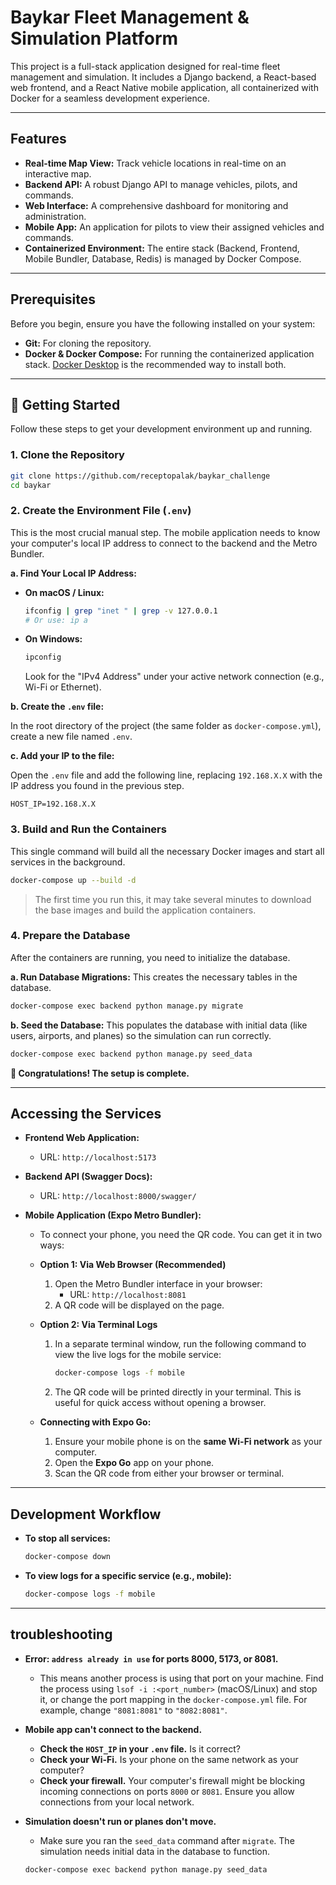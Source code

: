 # Baykar Fleet Management & Simulation Platform

This project is a full-stack application designed for real-time fleet management and simulation. It includes a Django backend, a React-based web frontend, and a React Native mobile application, all containerized with Docker for a seamless development experience.

---

## Features

- **Real-time Map View:** Track vehicle locations in real-time on an interactive map.
- **Backend API:** A robust Django API to manage vehicles, pilots, and commands.
- **Web Interface:** A comprehensive dashboard for monitoring and administration.
- **Mobile App:** An application for pilots to view their assigned vehicles and commands.
- **Containerized Environment:** The entire stack (Backend, Frontend, Mobile Bundler, Database, Redis) is managed by Docker Compose.

---


## Prerequisites

Before you begin, ensure you have the following installed on your system:

- **Git:** For cloning the repository.
- **Docker & Docker Compose:** For running the containerized application stack. [Docker Desktop](https://www.docker.com/products/docker-desktop/) is the recommended way to install both.

---

## 🚀 Getting Started

Follow these steps to get your development environment up and running.

### 1. Clone the Repository

```bash
git clone https://github.com/receptopalak/baykar_challenge
cd baykar
```

### 2. Create the Environment File (`.env`)

This is the most crucial manual step. The mobile application needs to know your computer's local IP address to connect to the backend and the Metro Bundler.

**a. Find Your Local IP Address:**

- **On macOS / Linux:**
  ```bash
  ifconfig | grep "inet " | grep -v 127.0.0.1
  # Or use: ip a
  ```
- **On Windows:**
  ```bash
  ipconfig
  ```
  Look for the "IPv4 Address" under your active network connection (e.g., Wi-Fi or Ethernet).

**b. Create the `.env` file:**

In the root directory of the project (the same folder as `docker-compose.yml`), create a new file named `.env`.

**c. Add your IP to the file:**

Open the `.env` file and add the following line, replacing `192.168.X.X` with the IP address you found in the previous step.

```
HOST_IP=192.168.X.X
```

### 3. Build and Run the Containers

This single command will build all the necessary Docker images and start all services in the background.

```bash
docker-compose up --build -d
```
> The first time you run this, it may take several minutes to download the base images and build the application containers.

### 4. Prepare the Database

After the containers are running, you need to initialize the database.

**a. Run Database Migrations:**
This creates the necessary tables in the database.
```bash
docker-compose exec backend python manage.py migrate
```

**b. Seed the Database:**
This populates the database with initial data (like users, airports, and planes) so the simulation can run correctly.
```bash
docker-compose exec backend python manage.py seed_data
```

**🎉 Congratulations! The setup is complete.**

---

## Accessing the Services

- **Frontend Web Application:**
  - URL: `http://localhost:5173`

- **Backend API (Swagger Docs):**
  - URL: `http://localhost:8000/swagger/`

- **Mobile Application (Expo Metro Bundler):**
  - To connect your phone, you need the QR code. You can get it in two ways:

  - **Option 1: Via Web Browser (Recommended)**
    1. Open the Metro Bundler interface in your browser:
       - URL: `http://localhost:8081`
    2. A QR code will be displayed on the page.

  - **Option 2: Via Terminal Logs**
    1. In a separate terminal window, run the following command to view the live logs for the mobile service:
       ```bash
       docker-compose logs -f mobile
       ```
    2. The QR code will be printed directly in your terminal. This is useful for quick access without opening a browser.

  - **Connecting with Expo Go:**
    1. Ensure your mobile phone is on the **same Wi-Fi network** as your computer.
    2. Open the **Expo Go** app on your phone.
    3. Scan the QR code from either your browser or terminal.

---

## Development Workflow

- **To stop all services:**
  ```bash
  docker-compose down
  ```
- **To view logs for a specific service (e.g., mobile):**
  ```bash
  docker-compose logs -f mobile
  ```

---

##  troubleshooting

- **Error: `address already in use` for ports 8000, 5173, or 8081.**
  - This means another process is using that port on your machine. Find the process using `lsof -i :<port_number>` (macOS/Linux) and stop it, or change the port mapping in the `docker-compose.yml` file. For example, change `"8081:8081"` to `"8082:8081"`.

- **Mobile app can't connect to the backend.**
  - **Check the `HOST_IP` in your `.env` file.** Is it correct?
  - **Check your Wi-Fi.** Is your phone on the same network as your computer?
  - **Check your firewall.** Your computer's firewall might be blocking incoming connections on ports `8000` or `8081`. Ensure you allow connections from your local network.

- **Simulation doesn't run or planes don't move.**
  - Make sure you ran the `seed_data` command after `migrate`. The simulation needs initial data in the database to function.
  ```bash
  docker-compose exec backend python manage.py seed_data
  ```



